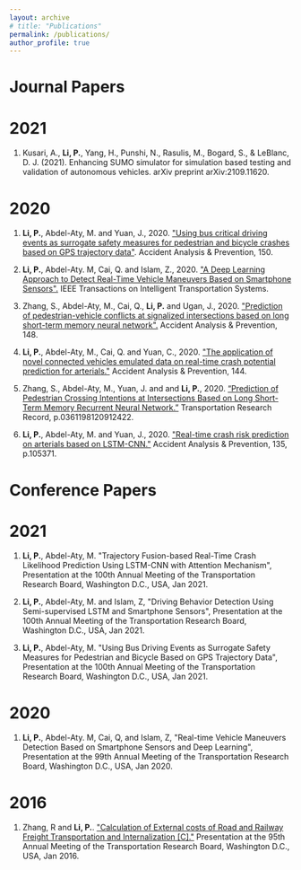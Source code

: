 ```yaml
---
layout: archive
# title: "Publications"
permalink: /publications/
author_profile: true
---
```


<!-- {% if author.googlescholar %}
  You can also find my articles on <u><a href="{{author.googlescholar}}">my Google Scholar profile</a>.</u>
{% endif %}

{% include base_path %}

{% for post in site.publications reversed %}
  {% include archive-single.html %}
{% endfor %} -->

Journal Papers
======

# 2021
1. Kusari, A., **Li, P.**, Yang, H., Punshi, N., Rasulis, M., Bogard, S., & LeBlanc, D. J. (2021). Enhancing SUMO simulator for simulation based testing and validation of autonomous vehicles. arXiv preprint arXiv:2109.11620.

# 2020
1. **Li, P.**, Abdel-Aty, M. and Yuan, J., 2020. ["Using bus critical driving events as surrogate safety measures for pedestrian and bicycle crashes based on GPS trajectory data"](https://www.researchgate.net/publication/347440659_Using_bus_critical_driving_events_as_surrogate_safety_measures_for_pedestrian_and_bicycle_crashes_based_on_GPS_trajectory_data). Accident Analysis & Prevention, 150.

2. **Li, P.**, Abdel-Aty. M, Cai, Q. and Islam, Z., 2020. ["A Deep Learning Approach to Detect Real-Time Vehicle Maneuvers Based on Smartphone Sensors".](https://ieeexplore.ieee.org/document/9242246?fbclid=IwAR3T9vOiqEQN6lVYAhiHHltG23maOFwcwj98HxUfZni85kPQ9hcXy5vL8HM) IEEE Transactions on Intelligent Transportation Systems.

3. Zhang, S., Abdel-Aty, M., Cai, Q., **Li, P.** and Ugan, J., 2020. ["Prediction of pedestrian-vehicle conflicts at signalized intersections based on long short-term memory neural network".](https://www.sciencedirect.com/science/article/pii/S0001457520316195) Accident Analysis & Prevention, 148.

4. **Li, P.**, Abdel-Aty, M., Cai, Q. and Yuan, C., 2020. ["The application of novel connected vehicles emulated data on real-time crash potential prediction for arterials."](https://www.researchgate.net/publication/342690020_The_application_of_novel_connected_vehicles_emulated_data_on_real-time_crash_potential_prediction_for_arterials) Accident Analysis & Prevention, 144.

5. Zhang, S., Abdel-Aty, M., Yuan, J. and and **Li, P.**, 2020. [“Prediction of Pedestrian Crossing Intentions at Intersections Based on Long Short-Term Memory Recurrent Neural Network.”](https://www.researchgate.net/publication/340064956_Prediction_of_Pedestrian_Crossing_Intentions_at_Intersections_Based_on_Long_Short-Term_Memory_Recurrent_Neural_Network) Transportation Research Record, p.0361198120912422.

6. **Li, P.**, Abdel-Aty, M. and Yuan, J., 2020. ["Real-time crash risk prediction on arterials based on LSTM-CNN."](https://www.researchgate.net/publication/337548957_Real-time_crash_risk_prediction_on_arterials_based_on_LSTM-CNN) Accident Analysis & Prevention, 135, p.105371.

Conference Papers
======
# 2021
1. **Li, P.**, Abdel-Aty, M. "Trajectory Fusion-based Real-Time Crash Likelihood Prediction Using LSTM-CNN with Attention Mechanism", Presentation at the 100th Annual Meeting of the Transportation Research Board, Washington D.C., USA, Jan 2021.

2. **Li, P.**, Abdel-Aty, M. and Islam, Z, "Driving Behavior Detection Using Semi-supervised LSTM and Smartphone Sensors", Presentation at the 100th Annual Meeting of the Transportation Research Board, Washington D.C., USA, Jan 2021.

3. **Li, P.**, Abdel-Aty, M. "Using Bus Driving Events as Surrogate Safety Measures for Pedestrian and Bicycle Based on GPS Trajectory Data", Presentation at the 100th Annual Meeting of the Transportation Research Board, Washington D.C., USA, Jan 2021.

# 2020
1. **Li, P.**, Abdel-Aty. M, Cai, Q, and Islam, Z, "Real-time Vehicle Maneuvers Detection Based on Smartphone Sensors and Deep Learning", Presentation at the 99th Annual Meeting of the Transportation Research Board, Washington D.C., USA, Jan 2020.

# 2016
1. Zhang, R and **Li, P.**. ["Calculation of External costs of Road and Railway Freight Transportation and Internalization [C]."](https://www.researchgate.net/profile/Pei_Li28/publication/308064025_Calculation_of_External_costs_of_Road_and_Railway_Freight_Transportation_and_Internalization/links/57d8aa9108ae5f03b498611d/Calculation-of-External-costs-of-Road-and-Railway-Freight-Transportation-and-Internalization.pdf) Presentation at the 95th Annual Meeting of the Transportation Research
Board, Washington D.C., USA, Jan 2016.

